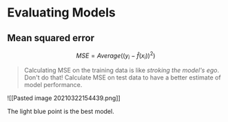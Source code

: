 # Evaluating Models

## Mean squared error

$$MSE = Average((y_i - \widehat{f}(x_i))^2)$$

> Calculating MSE on the training data is like *stroking the model's ego*. Don't do that! Calculate MSE on test data to have a better estimate of model performance.

![[Pasted image 20210322154439.png]]

The light blue point is the best model.